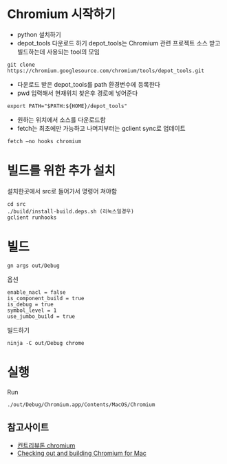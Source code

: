 # Chromium 시작하기
- python 설치하기
- depot_tools 다운로드 하기 depot_tools는 Chromium 관련 프로젝트 소스 받고 빌드하는데 사용되는 tool의 모임
~~~shell
git clone https://chromium.googlesource.com/chromium/tools/depot_tools.git
~~~
 - 다운로드 받은 depot_tools를 path 환경변수에 등록한다
 - pwd 입력해서 현재위치 찾은후 경로에 넣어준다
~~~shell
export PATH="$PATH:${HOME}/depot_tools"
~~~
- 원하는 위치에서 소스를 다운로드함
- fetch는 최초에만 가능하고 나머지부터는 gclient sync로 업데이트
~~~shell
fetch —no hooks chromium
~~~

# 빌드를 위한 추가 설치
설치한곳에서 src로 들어가서 명령어 쳐야함 
~~~shell
cd src
./build/install-build.deps.sh (리눅스일경우)
gclient runhooks
~~~

# 빌드
~~~shell
gn args out/Debug
~~~

옵션
~~~
enable_nacl = false
is_component_build = true
is_debug = true
symbol_level = 1
use_jumbo_build = true
~~~

빌드하기
~~~shell
ninja -C out/Debug chrome 
~~~

# 실행
Run
~~~ shell
./out/Debug/Chromium.app/Contents/MacOS/Chromium 
~~~


## 참고사이트
- [컨트리뷰톤 chromium](https://github.com/romandev/contributhon2018)  
- [Checking out and building Chromium for Mac](https://chromium.googlesource.com/chromium/src/+/master/docs/mac_build_instructions.md)
